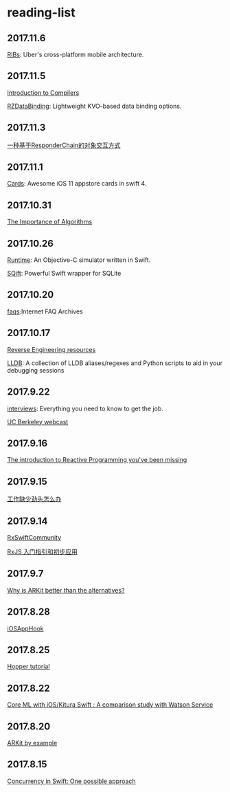 # reading-list

## 2017.11.6
[RIBs](https://github.com/uber/RIBs): Uber's cross-platform mobile architecture.

## 2017.11.5
[Introduction to Compilers](https://github.com/ahoppen/introduction-to-compilers)

[RZDataBinding](https://github.com/Raizlabs/RZDataBinding): Lightweight KVO-based data binding options.


## 2017.11.3
[一种基于ResponderChain的对象交互方式](https://casatwy.com/responder_chain_communication.html)

## 2017.11.1
[Cards](https://github.com/PaoloCuscela/Cards): Awesome iOS 11 appstore cards in swift 4.


## 2017.10.31
[The Importance of Algorithms](https://www.topcoder.com/community/data-science/data-science-tutorials/the-importance-of-algorithms/)

## 2017.10.26
[Runtime](https://github.com/NSExceptional/Runtime): An Objective-C simulator written in Swift.

[SQift](https://github.com/Nike-Inc/SQift): Powerful Swift wrapper for SQLite

## 2017.10.20
[faqs](http://www.faqs.org/faqs/):Internet FAQ Archives

## 2017.10.17
[Reverse Engineering resources](https://github.com/wtsxDev/reverse-engineering)

[LLDB](https://github.com/DerekSelander/LLDB): A collection of LLDB aliases/regexes and Python scripts to aid in your debugging sessions


## 2017.9.22
[interviews](https://github.com/kdn251/interviews): Everything you need to know to get the job.

[UC Berkeley webcast](https://archive.org/details/ucberkeley-webcast)

## 2017.9.16

[The introduction to Reactive Programming you've been missing](https://gist.github.com/staltz/868e7e9bc2a7b8c1f754)

## 2017.9.15
[工作缺少劲头怎么办
](http://limboy.me/essay/2017/08/31/work-exhaust.html)

## 2017.9.14
[RxSwiftCommunity](https://github.com/RxSwiftCommunity)

[RxJS 入门指引和初步应用](https://zhuanlan.zhihu.com/p/25383159)

## 2017.9.7
[Why is ARKit better than the alternatives?
](https://medium.com/super-ventures-blog/why-is-arkit-better-than-the-alternatives-af8871889d6a)


## 2017.8.28
[iOSAppHook](https://github.com/Urinx/iOSAppHook)


## 2017.8.25
[Hopper tutorial](https://www.hopperapp.com/tutorial.html)

## 2017.8.22
[Core ML with iOS/Kitura Swift : A comparison study with Watson Service](https://developer.ibm.com/swift/2017/08/17/core-ml-kitura-swift%E2%80%A8-comparison-with-watson/?utm_campaign=This%2BWeek%2Bin%2BSwift)

## 2017.8.20
[ARKit by example](https://blog.markdaws.net/arkit-by-example-part-2-plane-detection-visualization-10f05876d53)


## 2017.8.15
[Concurrency in Swift: One possible approach](https://gist.github.com/lattner/31ed37682ef1576b16bca1432ea9f782)














